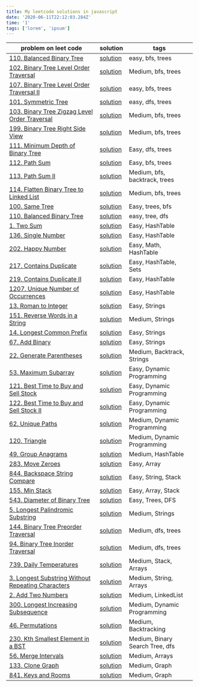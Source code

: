 ```yaml
---
title: My leetcode solutions in javascript
date: '2020-06-11T22:12:03.284Z'
time: '1'
tags: ['lorem', 'ipsum']
---
```


| problem on leet code                                                                                                               | solution                                                                                                                 | tags                            |
| ---------------------------------------------------------------------------------------------------------------------------------- | ------------------------------------------------------------------------------------------------------------------------ | ------------------------------- |
| [110. Balanced Binary Tree](https://leetcode.com/problems/balanced-binary-tree/)                                                   | [solution](https://github.com/mustafah15/leetcode/blob/master/BreadthFirstSearch/BalancedBinaryTree.js)                  | easy, bfs, trees                |
| [102. Binary Tree Level Order Traversal](https://leetcode.com/problems/binary-tree-level-order-traversal/)                         | [solution](https://github.com/mustafah15/leetcode/blob/master/BreadthFirstSearch/BinaryTreeLevelOrderTraversal.js)       | Medium, bfs, trees              |
| [107. Binary Tree Level Order Traversal II](https://leetcode.com/problems/binary-tree-level-order-traversal-ii/)                   | [solution](https://github.com/mustafah15/leetcode/blob/master/BreadthFirstSearch/BinaryTreeLevelOrderTraversalTwo.js)    | easy, bfs, trees                |
| [101. Symmetric Tree](https://leetcode.com/problems/symmetric-tree/)                                                               | [solution](https://github.com/mustafah15/leetcode/blob/master/BreadthFirstSearch/SymmetricTree.js)                       | easy, dfs, trees                |
| [103. Binary Tree Zigzag Level Order Traversal](https://leetcode.com/problems/binary-tree-zigzag-level-order-traversal/)           | [solution](https://github.com/mustafah15/leetcode/blob/master/BreadthFirstSearch/BinaryTreeZigzagLevelOrderTraversal.js) | Medium, bfs, trees              |
| [199. Binary Tree Right Side View](https://leetcode.com/problems/binary-tree-right-side-view/)                                     | [solution](https://github.com/mustafah15/leetcode/blob/master/BreadthFirstSearch/BinaryTreeRightSideView.js)             | Medium, bfs, trees              |
| [111. Minimum Depth of Binary Tree](https://leetcode.com/problems/minimum-depth-of-binary-tree/)                                   | [solution](https://github.com/mustafah15/leetcode/blob/master/DepthFirstSearch/MinimumDepthOfBinaryTree.js)              | Easy, dfs, trees                |
| [112. Path Sum](https://leetcode.com/problems/path-sum/)                                                                           | [solution](https://github.com/mustafah15/leetcode/blob/master/DepthFirstSearch/Pathsum.js)                               | Easy, bfs, trees                |
| [113. Path Sum II](https://leetcode.com/problems/path-sum-ii/)                                                                     | [solution](https://github.com/mustafah15/leetcode/blob/master/DepthFirstSearch/PathSumTwo.js)                            | Medium, bfs, backtrack, trees   |
| [114. Flatten Binary Tree to Linked List](https://leetcode.com/problems/flatten-binary-tree-to-linked-list/)                       | [solution](https://github.com/mustafah15/leetcode/blob/master/DepthFirstSearch/FlattenBinaryTreetoLinkedList.js)         | Medium, bfs, trees              |
| [100. Same Tree](https://leetcode.com/problems/same-tree/)                                                                         | [solution](https://github.com/mustafah15/leetcode/blob/master/DepthFirstSearch/sametree.js)                              | Easy, trees, bfs                |
| [110. Balanced Binary Tree](https://leetcode.com/problems/balanced-binary-tree/)                                                   | [solution](https://github.com/mustafah15/leetcode/blob/master/DepthFirstSearch/BalancedBinaryTree.js)                    | easy, tree, dfs                 |
| [1. Two Sum](https://leetcode.com/problems/two-sum/)                                                                               | [solution](https://github.com/mustafah15/leetcode/blob/master/HashTable/TwoSum.js)                                       | Easy, HashTable                 |
| [136. Single Number](https://leetcode.com/problems/single-number/)                                                                 | [solution](https://github.com/mustafah15/leetcode/blob/master/HashTable/SingleNumber.js)                                 | Easy, HashTable                 |
| [202. Happy Number](https://leetcode.com/problems/happy-number/)                                                                   | [solution](https://github.com/mustafah15/leetcode/blob/master/HashTable/HappyNumber.js)                                  | Easy, Math, HashTable           |
| [217. Contains Duplicate](https://leetcode.com/problems/contains-duplicate/)                                                       | [solution](https://github.com/mustafah15/leetcode/blob/master/HashTable/ContainsDuplicate.js)                            | Easy, HashTable, Sets           |
| [219. Contains Duplicate II](https://leetcode.com/problems/contains-duplicate-ii/)                                                 | [solution](https://github.com/mustafah15/leetcode/blob/master/HashTable/ContainsDuplicateTwo.js)                         | Easy, HashTable                 |
| [1207. Unique Number of Occurrences](https://leetcode.com/problems/unique-number-of-occurrences/)                                  | [solution](https://github.com/mustafah15/leetcode/blob/master/HashTable/UniqueNumberOfOccurrences.js)                    | Easy, HashTable                 |
| [13. Roman to Integer](https://leetcode.com/problems/roman-to-integer/)                                                            | [solution](https://github.com/mustafah15/leetcode/blob/master/Strings/romanToInt.js)                                     | Easy, Strings                   |
| [151. Reverse Words in a String](https://leetcode.com/problems/reverse-words-in-a-string/)                                         | [solution](Strings/reverseWords.js)                                                                                      | Medium, Strings                 |
| [14. Longest Common Prefix](https://leetcode.com/problems/longest-common-prefix/)                                                  | [solution](https://github.com/mustafah15/leetcode/blob/master/Strings/longestCommonPrefix.js)                            | Easy, Strings                   |
| [67. Add Binary](https://leetcode.com/problems/add-binary/)                                                                        | [solution](https://github.com/mustafah15/leetcode/blob/master/Strings/addBinary.js)                                      | Easy, Strings                   |
| [22. Generate Parentheses](https://leetcode.com/problems/generate-parentheses/)                                                    | [solution](https://github.com/mustafah15/leetcode/blob/master/Strings/generateString.js)                                 | Medium, Backtrack, Strings      |
| [53. Maximum Subarray](https://leetcode.com/problems/maximum-subarray/)                                                            | [solution](https://github.com/mustafah15/leetcode/blob/master/DynamicProgramming/MaximumSubarray.js)                     | Easy, Dynamic Programming       |
| [121. Best Time to Buy and Sell Stock](https://leetcode.com/problems/best-time-to-buy-and-sell-stock)                              | [solution](https://github.com/mustafah15/leetcode/blob/master/DynamicProgramming/BestTimeBuyandSellStock.js)             | Easy, Dynamic Programming       |
| [122. Best Time to Buy and Sell Stock II](https://leetcode.com/problems/best-time-to-buy-and-sell-stock-ii/)                       | [solution](https://github.com/mustafah15/leetcode/blob/master/DynamicProgramming/BestTimeBuyandSellStocktwo.js)          | Easy, Dynamic Programming       |
| [62. Unique Paths](https://leetcode.com/problems/unique-paths/)                                                                    | [solution](https://github.com/mustafah15/leetcode/blob/master/DynamicProgramming/UniquePaths.js)                         | Medium, Dynamic Programming     |
| [120. Triangle](https://leetcode.com/problems/triangle/)                                                                           | [solution](https://github.com/mustafah15/leetcode/blob/master/DynamicProgramming/Triangle.js)                            | Medium, Dynamic Programming     |
| [49. Group Anagrams](https://leetcode.com/problems/group-anagrams/)                                                                | [solution](https://github.com/mustafah15/leetcode/blob/master/HashTable/GroupAnagrams.js)                                | Medium, HashTable               |
| [283. Move Zeroes](https://leetcode.com/problems/move-zeroes/)                                                                     | [solution](https://github.com/mustafah15/leetcode/blob/master/Arrays/MoveZeros.js)                                       | Easy, Array                     |
| [844. Backspace String Compare](https://leetcode.com/problems/backspace-string-compare/)                                           | [solution](https://github.com/mustafah15/leetcode/blob/master/Strings/backspaceStringCompare.js)                         | Easy, String, Stack             |
| [155. Min Stack](https://leetcode.com/problems/min-stack/)                                                                         | [solution](https://github.com/mustafah15/leetcode/blob/master/Arrays/minSack.js)                                         | Easy, Array, Stack              |
| [543. Diameter of Binary Tree](https://leetcode.com/problems/diameter-of-binary-tree/)                                             | [solution](https://github.com/mustafah15/leetcode/blob/master/DepthFirstSearch/DiameterOfBinaryTree.js)                  | Easy, Trees, DFS                |
| [5. Longest Palindromic Substring](https://leetcode.com/problems/longest-palindromic-substring/)                                   | [solution](https://github.com/mustafah15/leetcode/blob/master/Strings/LongestPalindromicSubstring.js)                    | Medium, Strings                 |
| [144. Binary Tree Preorder Traversal](https://leetcode.com/problems/binary-tree-preorder-traversal/)                               | [solution](https://github.com/mustafah15/leetcode/blob/master/DepthFirstSearch/BinaryTreePreorderTraversal.js)           | Medium, dfs, trees              |
| [94. Binary Tree Inorder Traversal](https://leetcode.com/problems/binary-tree-inorder-traversal/)                                  | [solution](https://github.com/mustafah15/leetcode/blob/master/DepthFirstSearch/BinaryTreeInorderTraversal.js)            | Medium, dfs, trees              |
| [739. Daily Temperatures](https://leetcode.com/problems/daily-temperatures/)                                                       | [solution](https://github.com/mustafah15/leetcode/blob/master/Arrays/DailyTemperatures.js)                               | Medium, Stack, Arrays           |
| [3. Longest Substring Without Repeating Characters](https://leetcode.com/problems/longest-substring-without-repeating-characters/) | [solution](https://github.com/mustafah15/leetcode/blob/master/Strings/longestSubstringWithoutRepeatingCharacters.js)     | Medium, String, Arrays          |
| [2. Add Two Numbers](https://leetcode.com/problems/add-two-numbers/)                                                               | [solution](https://github.com/mustafah15/leetcode/blob/master/LinkedList/addTwoNumbers.js)                               | Medium, LinkedList              |
| [300. Longest Increasing Subsequence](https://leetcode.com/problems/longest-increasing-subsequence/)                               | [solution](https://github.com/mustafah15/leetcode/blob/master/DynamicProgramming/longestIncreasingSubsequence.js)        | Medium, Dynamic Programming     |
| [46. Permutations](https://leetcode.com/problems/permutations/)                                                                    | [solution](https://github.com/mustafah15/leetcode/blob/master/Backtracking/permutations.js)                              | Medium, Backtracking            |
| [230. Kth Smallest Element in a BST](https://leetcode.com/problems/kth-smallest-element-in-a-bst/)                                 | [solution](https://github.com/mustafah15/leetcode/blob/master/DepthFirstSearch/kthSmallestElementinaBST.js)              | Medium, Binary Search Tree, dfs |
| [56. Merge Intervals](https://leetcode.com/problems/merge-intervals/)                                                              | [solution](https://github.com/mustafah15/leetcode/blob/master/Arrays/mergeIntervals.js)                                  | Medium, Arrays                  |
| [133. Clone Graph](https://leetcode.com/problems/clone-graph/)                                                                     | [solution](https://github.com/mustafah15/leetcode/blob/master/Graph/cloneGraph.js)                                       | Medium, Graph                   |
| [841. Keys and Rooms](https://leetcode.com/problems/keys-and-rooms/)                                                               | [solution](https://github.com/mustafah15/leetcode/blob/master/Graph/keysandRooms.js)                                     | Medium, Graph                   |

